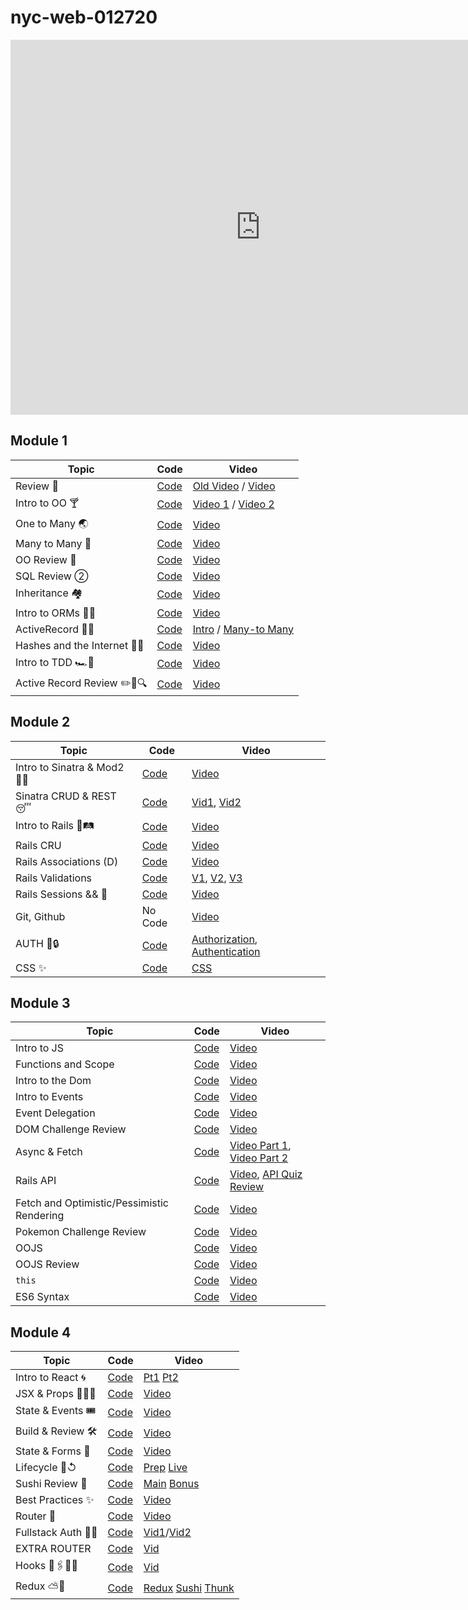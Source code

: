 # nyc-web-012720

<iframe src="https://calendar.google.com/calendar/embed?src=flatironschool.com_5v3vpkuf58h3tdm3pm7iqedq9s%40group.calendar.google.com&ctz=America%2FNew_York" style="border: 0" width="800" height="600" frameborder="0" scrolling="no"></iframe>



## Module 1
| Topic                             | Code                                   | Video                                      |
| -----                             | ----                                   | -----                                      |
| Review 🏀| [Code](https://github.com/learn-co-students/nyc-web-012720/tree/master/01-hashketball-review) | [Old Video](https://youtu.be/hVulfXJ2M_E) / [Video](https://youtu.be/0cxHFG9gXx0) |
| Intro to OO 🍸| [Code](https://github.com/learn-co-students/nyc-web-012720/tree/master/02-intro-to-oo) | [Video 1](https://youtu.be/GP9JSeK2a74) / [Video 2](https://youtu.be/hyLNvadrskE) |
| One to Many 🌏| [Code](https://github.com/learn-co-students/nyc-web-012720/tree/master/03-one-to-many) | [Video](https://youtu.be/2qnFfAXC7s0) |
| Many to Many 🥼| [Code](https://github.com/learn-co-students/nyc-web-012720/tree/master/04-many-to-many) | [Video](https://youtu.be/yCCoaW0nJMM) |
| OO Review 💪 | [Code](https://github.com/learn-co-students/nyc-web-012720/tree/master/05-oo-review) | [Video](https://youtu.be/eW_6cZSb7DA) |
| SQL Review ② | [Code](https://github.com/learn-co-students/nyc-clarke-web-010620/tree/master/08-sql-review) | [Video](https://youtu.be/rkYd6YyARz8) |
| Inheritance 🏘 | [Code](https://github.com/learn-co-students/nyc-clarke-web-010620/tree/master/10-inheritance) | [Video](https://youtu.be/uW_OvpGxshI) |
| Intro to ORMs 🏴‍☠️| [Code](https://github.com/learn-co-students/nyc-clarke-web-010620/tree/master/09-intro-to-orms) | [Video](https://youtu.be/AvjHI1rO6f0) |
| ActiveRecord 👩‍🎓| [Code](https://github.com/learn-co-students/nyc-web-012720/tree/master/06-intro-to-ar) | [Intro](https://youtu.be/svuXC8OpCtI) / [Many-to Many](https://youtu.be/KoyWDRA7iBo) |
| Hashes and the Internet 👩‍🎓| [Code](https://github.com/learn-co-students/nyc-web-012720/tree/master/07-hashes-and-the-internet) | [Video](https://youtu.be/rJZFO-gnr0w) |
| Intro to TDD 🏎💩| [Code](https://github.com/learn-co-students/nyc-web-012720/tree/master/08-intro-to-tdd) | [Video](https://youtu.be/VN_7gmn68no) |
| Active Record Review ✏️📕🔍| [Code](https://github.com/learn-co-students/nyc-web-012720/tree/master/09-active-record-review) | [Video](https://youtu.be/OG6Lc7t4Rks) |

## Module 2
| Topic                             | Code                                   | Video                                      |
| -----                             | ----                                   | -----                                      |
| Intro to Sinatra & Mod2 🎤🎶      |[Code][intro_code]                      |[Video][intro_vid]                          |
| Sinatra CRUD & REST 😴            |[Code][sinatra_crud_code]               |[Vid1][sin_crud_vid1], [Vid2][sin_crud_vid2]|
| Intro to Rails 🚂🛤               |[Code][rails_code]                      |[Video][rails_vid]                          |
| Rails CRU                          |[Code][rails_CRU_code]                 |[Video][rails_CRU_vid]                      |
| Rails Associations (D)             |[Code][ra_code]                        |[Video][ra_vid]                             |
| Rails Validations                 |[Code][ra_val_code]                     |[V1][raval1], [V2][raval2], [V3][raval3]    |
| Rails Sessions && 🍪               |[Code][sesh_code]                     |[Video][sesh_vid]    |
| Git, Github                        |No Code                     |[Video][git_hub]    |
| AUTH 🔑🔒                        |[Code][auth_code]                     |[Authorization][auth_video1], [Authentication][auth_video2]    |
| CSS ✨                        |[Code][css_code]                     |[CSS][css_video]                                |


## Module 3
| Topic                             | Code                                   | Video                                      |
| -----                             | ----                                   | -----                                      |
| Intro to JS |[Code](https://github.com/learn-co-students/nyc-web-012720/tree/master/19-intro-to-js) |[Video](https://youtu.be/TK7ge5DiqAw) |
| Functions and Scope | [Code](https://github.com/learn-co-students/nyc-web-012720/tree/master/20-js-functions-scope) |[Video](https://www.youtube.com/watch?v=KQdTt0QkNU8) |
| Intro to the Dom | [Code](https://github.com/learn-co-students/nyc-web-012720/tree/master/21-intro-to-DOM) |[Video](https://youtu.be/tWBCgcoZFBU) |
| Intro to Events | [Code](https://github.com/learn-co-students/nyc-web-012720/tree/master/22-intro-to-events) |[Video](https://youtu.be/W8Mzoc7oZ5g) |
| Event Delegation | [Code](https://github.com/learn-co-students/nyc-web-012720/tree/master/23-event-delegation) |[Video](https://youtu.be/4PDzsMDxoWE) |
| DOM Challenge Review | [Code](https://github.com/learn-co-students/nyc-web-012720/tree/master/24-dom-challenge-review) | [Video](https://youtu.be/O_d9QkC4Md0) |
| Async & Fetch | [Code](https://github.com/learn-co-students/nyc-web-012720/tree/master/25-fetch-and-async) | [Video Part 1](https://youtu.be/NTY2IIJelBY), [Video Part 2](https://youtu.be/1AcTGCUImqo)  |
| Rails API | [Code](https://github.com/learn-co-students/nyc-web-012720/tree/master/26-rails-api) | [Video](https://youtu.be/tnB2CHI8OBU), [API Quiz Review](https://youtu.be/M1JQmD6PN7g) |
| Fetch and Optimistic/Pessimistic Rendering | [Code](https://github.com/learn-co-students/nyc-web-012720/tree/master/27-fetch-refactoring) | [Video](https://youtu.be/KKO9OkfGPj0) |
| Pokemon Challenge Review | [Code](https://github.com/learn-co-students/nyc-web-012720/tree/master/28-pokemon-challenge-review) | [Video](https://youtu.be/ElO4YSJBelg) |
| OOJS | [Code](https://github.com/learn-co-students/nyc-web-012720/tree/master/29-object-oriented-javascript) | [Video](https://www.youtube.com/watch?v=aYY98izioW0) |
| OOJS Review | [Code](https://github.com/sedoran/oojs-social-distancing) | [Video](https://youtu.be/L020wNB0r88) |
| `this` | [Code](https://github.com/learn-co-students/nyc-web-012720/tree/master/30-this) | [Video](https://youtu.be/iETmZnTpraY) |
| ES6 Syntax | [Code](https://github.com/learn-co-students/nyc-web-012720/tree/master/31-es6-syntax) | [Video](https://www.youtube.com/watch?v=5I6iiSswakA) |


## Module 4
| Topic                             | Code                                   | Video                                      |
| -----                             | ----                                   | -----                                      |
| Intro to React 🌀                 | [Code][intro-react-code]               | [Pt1][intro-r-vid-1] [Pt2][intro-r-vid-2]  |
| JSX & Props 🧙🏽‍♂️                  | [Code][jsx-props-code]                 | [Video][jsx-props-vid]                     |
| State & Events 🎟                 | [Code][events-state-code]              | [Video][events-state-vid]                  |
| Build & Review 🛠                 | [Code][build-review-code]              | [Video][build-review-vid]                  |
| State & Forms 📝                  | [Code][state-forms-code]               | [Video][state-forms-vid]                   |
| Lifecycle 🌳↺                     | [Code][life-code]                      | [Prep][life-1] [Live][life-2]              |
| Sushi Review 🍣                   | [Code][sushi-code]                     | [Main][sushi-1] [Bonus][sushi-2]           |
| Best Practices ✨                 | [Code][best-react-code]                | [Video][best-react-vid]                    |
| Router 🔀                         | [Code][router-code]                    | [Video][router-vid]                        |
| Fullstack Auth 🔐👤               | [Code][jwt-auth-code]                  | [Vid1][jwt-auth-vid-1]/[Vid2][jwt-auth-vid-2]|
| EXTRA ROUTER                      | [Code][extra-router-code]               |[Vid][extra-router-vid]                    |
| Hooks 🧷🖇🔗📎                   | [Code][hooks-code]                      | [Vid][hooks-vid-1]                        |
| Redux ⛅️🔀                        | [Code][redux-code]                     | [Redux][redux-vid] [Sushi][sushi-redux] [Thunk][thunk-vid]|


[intro-react-code]:https://github.com/learn-co-students/nyc-web-012720/tree/master/32-intro-to-react
[intro-r-vid-1]:https://youtu.be/MFGfbgfAM9w
[intro-r-vid-2]:https://youtu.be/tbK8LFcjvPY
[jsx-props-code]:https://github.com/learn-co-students/nyc-web-012720/tree/master/33-jsx-props
[jsx-props-vid]:https://youtu.be/f5T5McA6uOk
[events-state-code]:https://github.com/learn-co-students/nyc-web-012720/tree/master/34-events-state
[events-state-vid]:https://youtu.be/2kje4spLhMM
[build-review-code]:https://github.com/learn-co-students/nyc-web-012720/tree/master/35-build-review
[build-review-vid]:https://youtu.be/P0oZrvyoZbg
[state-forms-code]:https://github.com/learn-co-students/nyc-web-012720/tree/master/36-state-forms
[state-forms-vid]:https://youtu.be/HVMKT5dpOUM
[life-code]:https://github.com/learn-co-students/nyc-web-012720/tree/master/37-lifecycle
[life-1]:https://www.youtube.com/watch?v=5ix_OKScJvI&feature=youtu.be
[life-2]:https://youtu.be/TchIBaVLl6M
[sushi-code]:https://github.com/learn-co-students/nyc-web-012720/tree/master/React-Practice-Code-Challenge-nyc-web-012720
[sushi-1]:https://youtu.be/gb1MQZg7I90
[sushi-2]:#
[best-react-code]:https://github.com/learn-co-students/nyc-web-012720/tree/master/38-best-practices
[best-react-vid]:https://youtu.be/p8n3iRmUe-s
[router-code]:https://github.com/learn-co-students/nyc-web-012720/tree/master/39-react-router
[router-vid]:https://youtu.be/u3km0lXml04
[jwt-auth-code]:https://github.com/learn-co-students/nyc-web-students-051319/tree/master/33-fullstack-auth
[jwt-auth-vid-1]:https://youtu.be/fbpjdJInOZM
[jwt-auth-vid-2]:https://youtu.be/UCF0_eKB4Hs
[extra-router-code]:https://github.com/cmccarthy15/integratemed-frontend
[extra-router-vid]:https://youtu.be/VOz1d8fGJXQ
[hooks-code]:https://github.com/learn-co-students/nyc-web-012720/tree/master/40-react-hooks
[hooks-vid-1]:https://youtu.be/vYUgnEGTLuY
[redux-code]:https://github.com/learn-co-students/nyc-web-012720/tree/master/41-redux
[redux-vid]:https://youtu.be/6vzx_Hp0RBw
[sushi-redux]:#
[thunk-vid]:#

[intro_code]: https://github.com/learn-co-students/nyc-web-012720/tree/master/10-intro-sinatra-mvc
[intro_vid]: https://youtu.be/UM_JRT7-v1U

[sinatra_crud_code]: https://github.com/learn-co-students/nyc-web-012720/tree/master/11-sinatra-CRUD
[sin_crud_vid1]: https://youtu.be/D0VXLQLsMzw
[sin_crud_vid2]: https://youtu.be/xN4euNUNxpA

[rails_code]: https://github.com/learn-co-students/nyc-web-012720/tree/master/12-intro-to-rails
[rails_vid]:https://youtu.be/tXqWplycPQM

[rails_CRU_code]: https://github.com/learn-co-students/nyc-web-012720/tree/master/13-rails-CRUD
[rails_CRU_vid]: https://youtu.be/xUuwcsl446w

[ra_code]: https://github.com/learn-co-students/nyc-web-012720/tree/master/14-rails-associations
[ra_vid]: https://youtu.be/lzutbGhtxKA

[ra_val_code]: https://github.com/learn-co-students/nyc-web-012720/tree/master/15-rails-validations
[raval1]: https://youtu.be/RySDA5TKnSo
[raval2]: https://youtu.be/vMYc6ntxYOA
[raval3]: https://youtu.be/ejCbo3Bjwu0

[sesh_code]: https://github.com/learn-co-students/nyc-web-012720/tree/master/16-rails-session
[sesh_vid]: https://youtu.be/DafdrgZkw0U 

[git_hub]: https://youtu.be/_Nd-JeFfs-s

[auth_code]: https://github.com/learn-co-students/nyc-web-012720/tree/master/17-rails-auth
[auth_video1]: https://www.youtube.com/watch?v=C45Hg0Zleuo
[auth_video2]: https://www.youtube.com/watch?v=mEvbx9BiUDM

[css_code]: https://github.com/learn-co-students/nyc-web-012720/tree/master/18-intro-to-css/css_intro
[css_video]: https://www.youtube.com/watch?v=poi1jHfmSaA&t=171s
